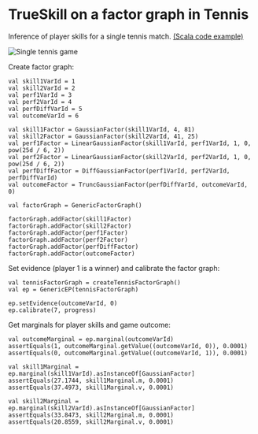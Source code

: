 TrueSkill on a factor graph in Tennis
=============================================================================================

Inference of player skills for a single tennis match. [(Scala code example)](https://github.com/danielkorzekwa/bayes-scala/blob/master/src/test/scala/dk/bayes/infer/ep/TrueSkillOnlineTennisEPTest.scala)


![Single tennis game](https://raw.github.com/danielkorzekwa/bayes-scala/master/doc/trueskill_in_tennis_factor_graph/tennis_trueskill_bn.png "Single tennis game")

Create factor graph:

	val skill1VarId = 1
	val skill2VarId = 2
	val perf1VarId = 3
	val perf2VarId = 4
	val perfDiffVarId = 5
	val outcomeVarId = 6
	
	val skill1Factor = GaussianFactor(skill1VarId, 4, 81)
	val skill2Factor = GaussianFactor(skill2VarId, 41, 25)
	val perf1Factor = LinearGaussianFactor(skill1VarId, perf1VarId, 1, 0, pow(25d / 6, 2))
	val perf2Factor = LinearGaussianFactor(skill2VarId, perf2VarId, 1, 0, pow(25d / 6, 2))
	val perfDiffFactor = DiffGaussianFactor(perf1VarId, perf2VarId, perfDiffVarId)
	val outcomeFactor = TruncGaussianFactor(perfDiffVarId, outcomeVarId, 0)
	  
	val factorGraph = GenericFactorGraph()
	
	factorGraph.addFactor(skill1Factor)
	factorGraph.addFactor(skill2Factor)
	factorGraph.addFactor(perf1Factor)
	factorGraph.addFactor(perf2Factor)
	factorGraph.addFactor(perfDiffFactor)
	factorGraph.addFactor(outcomeFactor)

Set evidence (player 1 is a winner) and calibrate the factor graph:

	val tennisFactorGraph = createTennisFactorGraph()
	val ep = GenericEP(tennisFactorGraph)
	
	ep.setEvidence(outcomeVarId, 0)
	ep.calibrate(7, progress)

Get marginals for player skills and game outcome:

	val outcomeMarginal = ep.marginal(outcomeVarId)
	assertEquals(1, outcomeMarginal.getValue((outcomeVarId, 0)), 0.0001)
	assertEquals(0, outcomeMarginal.getValue((outcomeVarId, 1)), 0.0001)
	
	val skill1Marginal = ep.marginal(skill1VarId).asInstanceOf[GaussianFactor]
	assertEquals(27.1744, skill1Marginal.m, 0.0001)
	assertEquals(37.4973, skill1Marginal.v, 0.0001)
	
	val skill2Marginal = ep.marginal(skill2VarId).asInstanceOf[GaussianFactor]
	assertEquals(33.8473, skill2Marginal.m, 0.0001)
	assertEquals(20.8559, skill2Marginal.v, 0.0001)
